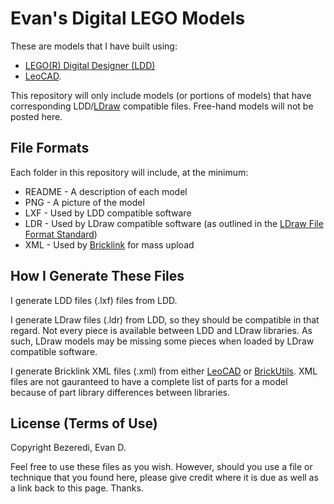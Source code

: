 Evan's Digital LEGO Models
==========================
These are models that I have built using:
* [LEGO(R) Digital Designer (LDD)](http://ldd.lego.com/)
* [LeoCAD](http://www.leocad.org/).

This repository will only include models (or portions of models) that have
corresponding LDD/[LDraw](http://www.ldraw.org/) compatible files. Free-hand
models will not be posted here.


File Formats
------------
Each folder in this repository will include, at the minimum:
* README - A description of each model
* PNG    - A picture of the model
* LXF    - Used by LDD compatible software
* LDR    - Used by LDraw compatible software (as outlined in the
[LDraw File Format Standard](http://www.ldraw.org/article/218.html))
* XML    - Used by [Bricklink](http://www.bricklink.com/) for mass upload


How I Generate These Files
--------------------------
I generate LDD files (.lxf) files from LDD.

I generate LDraw files (.ldr) from LDD, so they should be compatible in that
regard. Not every piece is available between LDD and LDraw libraries. As such,
LDraw models may be missing some pieces when loaded by LDraw compatible
software.

I generate Bricklink XML files (.xml) from either
[LeoCAD](http://www.leocad.org/) or
[BrickUtils](http://sourceforge.net/projects/brickutils/). XML files are not
gauranteed to have a complete list of parts for a model because of part library
differences between libraries.


License (Terms of Use)
----------------------
Copyright Bezeredi, Evan D.

Feel free to use these files as you wish. However, should you use a file or
technique that you found here, please give credit where it is due as well as a
link back to this page. Thanks.
